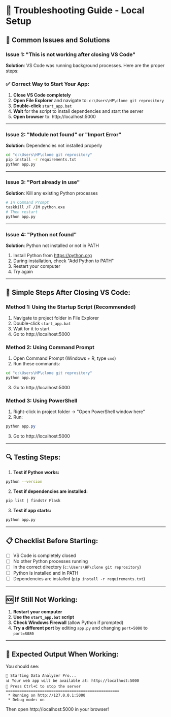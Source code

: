# 🔧 Troubleshooting Guide - Local Setup

## 🚨 Common Issues and Solutions

### Issue 1: "This is not working after closing VS Code"

**Solution**: VS Code was running background processes. Here are the proper steps:

### ✅ **Correct Way to Start Your App:**

1. **Close VS Code completely**
2. **Open File Explorer** and navigate to: `c:\Users\HP\clone git reprository`
3. **Double-click** `start_app.bat`
4. **Wait** for the script to install dependencies and start the server
5. **Open browser** to: http://localhost:5000

---

### Issue 2: "Module not found" or "Import Error"

**Solution**: Dependencies not installed properly

```bash
cd "c:\Users\HP\clone git reprository"
pip install -r requirements.txt
python app.py
```

---

### Issue 3: "Port already in use"

**Solution**: Kill any existing Python processes

```bash
# In Command Prompt
taskkill /F /IM python.exe
# Then restart
python app.py
```

---

### Issue 4: "Python not found"

**Solution**: Python not installed or not in PATH

1. Install Python from https://python.org
2. During installation, check "Add Python to PATH"
3. Restart your computer
4. Try again

---

## 🎯 **Simple Steps After Closing VS Code:**

### Method 1: Using the Startup Script (Recommended)
1. Navigate to project folder in File Explorer
2. Double-click `start_app.bat`
3. Wait for it to start
4. Go to http://localhost:5000

### Method 2: Using Command Prompt
1. Open Command Prompt (Windows + R, type `cmd`)
2. Run these commands:
```bash
cd "c:\Users\HP\clone git reprository"
python app.py
```
3. Go to http://localhost:5000

### Method 3: Using PowerShell
1. Right-click in project folder → "Open PowerShell window here"
2. Run:
```powershell
python app.py
```
3. Go to http://localhost:5000

---

## 🔍 **Testing Steps:**

1. **Test if Python works:**
```bash
python --version
```

2. **Test if dependencies are installed:**
```bash
pip list | findstr Flask
```

3. **Test if app starts:**
```bash
python app.py
```

---

## 📋 **Checklist Before Starting:**

- [ ] VS Code is completely closed
- [ ] No other Python processes running
- [ ] In the correct directory (`c:\Users\HP\clone git reprository`)
- [ ] Python is installed and in PATH
- [ ] Dependencies are installed (`pip install -r requirements.txt`)

---

## 🆘 **If Still Not Working:**

1. **Restart your computer**
2. **Use the `start_app.bat` script**
3. **Check Windows Firewall** (allow Python if prompted)
4. **Try a different port** by editing `app.py` and changing `port=5000` to `port=8080`

---

## 🎉 **Expected Output When Working:**

You should see:
```
🚀 Starting Data Analyzer Pro...
📊 Your web app will be available at: http://localhost:5000
🛑 Press Ctrl+C to stop the server
==================================================
 * Running on http://127.0.0.1:5000
 * Debug mode: on
```

Then open http://localhost:5000 in your browser!
